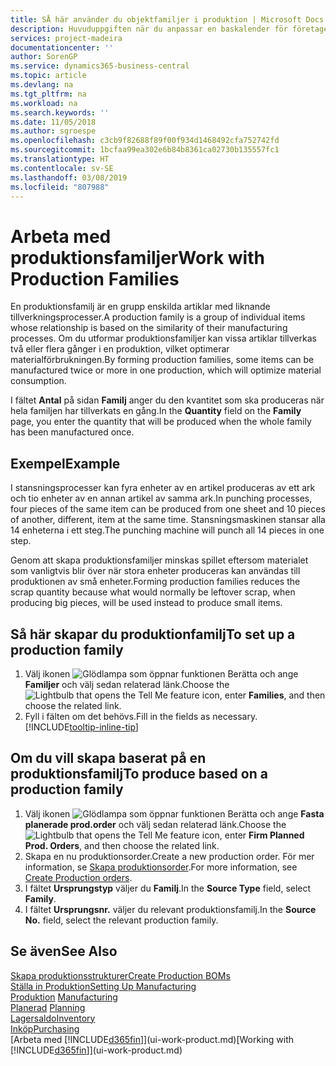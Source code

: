 ```yaml
---
title: SÅ här använder du objektfamiljer i produktion | Microsoft Docs
description: Huvuduppgiften när du anpassar en baskalender för företaget, eller någon av dess affärspartner, är att ange eventuella ändringar av status som arbetsdag eller ledig dag.
services: project-madeira
documentationcenter: ''
author: SorenGP
ms.service: dynamics365-business-central
ms.topic: article
ms.devlang: na
ms.tgt_pltfrm: na
ms.workload: na
ms.search.keywords: ''
ms.date: 11/05/2018
ms.author: sgroespe
ms.openlocfilehash: c3cb9f82688f89f00f934d1468492cfa752742fd
ms.sourcegitcommit: 1bcfaa99ea302e6b84b8361ca02730b135557fc1
ms.translationtype: HT
ms.contentlocale: sv-SE
ms.lasthandoff: 03/08/2019
ms.locfileid: "807988"
---
```

# <a name="work-with-production-families"></a><span data-ttu-id="de433-103">Arbeta med produktionsfamiljer</span><span class="sxs-lookup"><span data-stu-id="de433-103">Work with Production Families</span></span>
<span data-ttu-id="de433-104">En produktionsfamilj är en grupp enskilda artiklar med liknande tillverkningsprocesser.</span><span class="sxs-lookup"><span data-stu-id="de433-104">A production family is a group of individual items whose relationship is based on the similarity of their manufacturing processes.</span></span> <span data-ttu-id="de433-105">Om du utformar produktionsfamiljer kan vissa artiklar tillverkas två eller flera gånger i en produktion, vilket optimerar materialförbrukningen.</span><span class="sxs-lookup"><span data-stu-id="de433-105">By forming production families, some items can be manufactured twice or more in one production, which will optimize material consumption.</span></span>

<span data-ttu-id="de433-106">I fältet **Antal** på sidan **Familj** anger du den kvantitet som ska produceras när hela familjen har tillverkats en gång.</span><span class="sxs-lookup"><span data-stu-id="de433-106">In the **Quantity** field on the **Family** page, you enter the quantity that will be produced when the whole family has been manufactured once.</span></span>

## <a name="example"></a><span data-ttu-id="de433-107">Exempel</span><span class="sxs-lookup"><span data-stu-id="de433-107">Example</span></span>
<span data-ttu-id="de433-108">I stansningsprocesser kan fyra enheter av en artikel produceras av ett ark och tio enheter av en annan artikel av samma ark.</span><span class="sxs-lookup"><span data-stu-id="de433-108">In punching processes, four pieces of the same item can be produced from one sheet and 10 pieces of another, different, item at the same time.</span></span> <span data-ttu-id="de433-109">Stansningsmaskinen stansar alla 14 enheterna i ett steg.</span><span class="sxs-lookup"><span data-stu-id="de433-109">The punching machine will punch all 14 pieces in one step.</span></span>

<span data-ttu-id="de433-110">Genom att skapa produktionsfamiljer minskas spillet eftersom materialet som vanligtvis blir över när stora enheter produceras kan användas till produktionen av små enheter.</span><span class="sxs-lookup"><span data-stu-id="de433-110">Forming production families reduces the scrap quantity because what would normally be leftover scrap, when producing big pieces, will be used instead to produce small items.</span></span>

## <a name="to-set-up-a-production-family"></a><span data-ttu-id="de433-111">Så här skapar du produktionfamilj</span><span class="sxs-lookup"><span data-stu-id="de433-111">To set up a production family</span></span>
1. <span data-ttu-id="de433-112">Välj ikonen ![Glödlampa som öppnar funktionen Berätta](media/ui-search/search_small.png "Berätta vad du vill göra") och ange **Familjer** och välj sedan relaterad länk.</span><span class="sxs-lookup"><span data-stu-id="de433-112">Choose the ![Lightbulb that opens the Tell Me feature](media/ui-search/search_small.png "Tell me what you want to do") icon, enter **Families**, and then choose the related link.</span></span>
2. <span data-ttu-id="de433-113">Fyll i fälten om det behövs.</span><span class="sxs-lookup"><span data-stu-id="de433-113">Fill in the fields as necessary.</span></span> [!INCLUDE[tooltip-inline-tip](includes/tooltip-inline-tip_md.md)]

## <a name="to-produce-based-on-a-production-family"></a><span data-ttu-id="de433-114">Om du vill skapa baserat på en produktionsfamilj</span><span class="sxs-lookup"><span data-stu-id="de433-114">To produce based on a production family</span></span>
1. <span data-ttu-id="de433-115">Välj ikonen ![Glödlampa som öppnar funktionen Berätta](media/ui-search/search_small.png "Berätta vad du vill göra") och ange **Fasta planerade prod.order** och välj sedan relaterad länk.</span><span class="sxs-lookup"><span data-stu-id="de433-115">Choose the ![Lightbulb that opens the Tell Me feature](media/ui-search/search_small.png "Tell me what you want to do") icon, enter **Firm Planned Prod. Orders**, and then choose the related link.</span></span>
2. <span data-ttu-id="de433-116">Skapa en nu produktionsorder.</span><span class="sxs-lookup"><span data-stu-id="de433-116">Create a new production order.</span></span> <span data-ttu-id="de433-117">För mer information, se [Skapa produktionsorder](production-how-to-create-production-orders.md).</span><span class="sxs-lookup"><span data-stu-id="de433-117">For more information, see [Create Production orders](production-how-to-create-production-orders.md).</span></span>
3. <span data-ttu-id="de433-118">I fältet **Ursprungstyp** väljer du **Familj**.</span><span class="sxs-lookup"><span data-stu-id="de433-118">In the **Source Type** field, select **Family**.</span></span>  
4. <span data-ttu-id="de433-119">I fältet **Ursprungsnr.** väljer du relevant produktionsfamilj.</span><span class="sxs-lookup"><span data-stu-id="de433-119">In the **Source No.** field, select the relevant production family.</span></span>

## <a name="see-also"></a><span data-ttu-id="de433-120">Se även</span><span class="sxs-lookup"><span data-stu-id="de433-120">See Also</span></span>
[<span data-ttu-id="de433-121">Skapa produktionsstrukturer</span><span class="sxs-lookup"><span data-stu-id="de433-121">Create Production BOMs</span></span>](production-how-to-create-production-boms.md)  
[<span data-ttu-id="de433-122">Ställa in Produktion</span><span class="sxs-lookup"><span data-stu-id="de433-122">Setting Up Manufacturing</span></span>](production-configure-production-processes.md)  
<span data-ttu-id="de433-123">[Produktion](production-manage-manufacturing.md)  </span><span class="sxs-lookup"><span data-stu-id="de433-123">[Manufacturing](production-manage-manufacturing.md)  </span></span>  
<span data-ttu-id="de433-124">[Planerad](production-planning.md) </span><span class="sxs-lookup"><span data-stu-id="de433-124">[Planning](production-planning.md) </span></span>  
[<span data-ttu-id="de433-125">Lagersaldo</span><span class="sxs-lookup"><span data-stu-id="de433-125">Inventory</span></span>](inventory-manage-inventory.md)  
[<span data-ttu-id="de433-126">Inköp</span><span class="sxs-lookup"><span data-stu-id="de433-126">Purchasing</span></span>](purchasing-manage-purchasing.md)  
<span data-ttu-id="de433-127">[Arbeta med [!INCLUDE[d365fin](includes/d365fin_md.md)]](ui-work-product.md)</span><span class="sxs-lookup"><span data-stu-id="de433-127">[Working with [!INCLUDE[d365fin](includes/d365fin_md.md)]](ui-work-product.md)</span></span>
